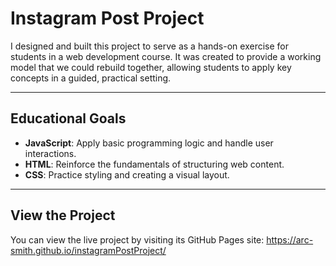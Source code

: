 # Instagram Post Project

I designed and built this project to serve as a hands-on exercise for students in a web development course. It was created to provide a working model that we could rebuild together, allowing students to apply key concepts in a guided, practical setting.

---

## Educational Goals

* **JavaScript**: Apply basic programming logic and handle user interactions.
* **HTML**: Reinforce the fundamentals of structuring web content.
* **CSS**: Practice styling and creating a visual layout.
  
---

## View the Project

You can view the live project by visiting its GitHub Pages site: https://arc-smith.github.io/instagramPostProject/
